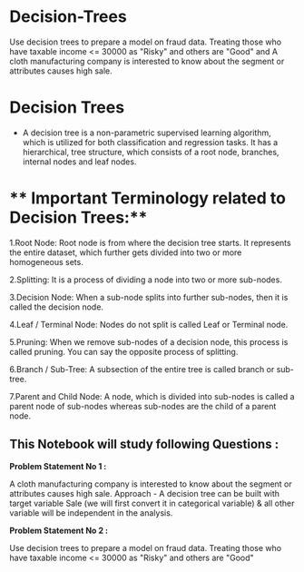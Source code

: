# Decision-Trees
Use decision trees to prepare a model on fraud data. Treating those who have taxable income &lt;= 30000 as "Risky" and others are "Good" and A cloth manufacturing company is interested to know about the segment or attributes causes high sale.

# **Decision Trees**
 - A decision tree is a non-parametric supervised learning algorithm, which is utilized for both classification and regression tasks. It has a hierarchical, tree structure, which consists 
   of a root node, branches, internal nodes and leaf nodes.

# ** Important Terminology related to Decision Trees:**

1.Root Node: Root node is from where the decision tree starts. It represents the entire dataset, which further gets divided into two or more homogeneous sets.

2.Splitting: It is a process of dividing a node into two or more sub-nodes.

3.Decision Node: When a sub-node splits into further sub-nodes, then it is called the decision node.

4.Leaf / Terminal Node: Nodes do not split is called Leaf or Terminal node.

5.Pruning: When we remove sub-nodes of a decision node, this process is called pruning. You can say the opposite process of splitting.

6.Branch / Sub-Tree: A subsection of the entire tree is called branch or sub-tree.

7.Parent and Child Node: A node, which is divided into sub-nodes is called a parent node of sub-nodes whereas sub-nodes are the child of a parent node.

## **This Notebook will study following Questions :**

**Problem Statement No 1 :**

A cloth manufacturing company is interested to know about the segment or attributes causes high sale. Approach - A decision tree can be built with target variable Sale (we will first convert it in categorical variable) & all other variable will be independent in the analysis.

**Problem Statement No 2 :**

Use decision trees to prepare a model on fraud data. Treating those who have taxable income <= 30000 as "Risky" and others are "Good"
